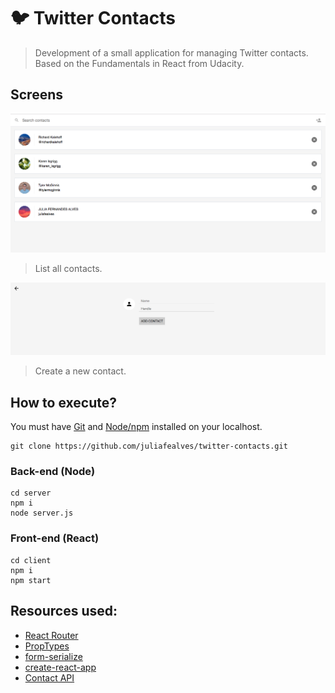 # :bird: Twitter Contacts
> Development of a small application for managing Twitter contacts. Based on the Fundamentals in React from Udacity.

## Screens

![Screen List Contacts](screen_list.png)
> List all contacts.

![Screen Create Contacts](screen_create.png)
> Create a new contact.

## How to execute?

You must have [Git](https://git-scm.com/book/en/v2/Getting-Started-Installing-Git) and [Node/npm](https://nodejs.org/en/download/) installed on your localhost.

```
git clone https://github.com/juliafealves/twitter-contacts.git
```

### Back-end (Node)

```shell
cd server
npm i
node server.js
```

### Front-end (React)

```shell
cd client
npm i
npm start
```

## Resources used:

- [React Router](https://reacttraining.com/react-router/)
- [PropTypes](https://www.npmjs.com/package/prop-types)
- [form-serialize](https://www.npmjs.com/package/form-serialize)
- [create-react-app](https://facebook.github.io/create-react-app/)
- [Contact API](https://github.com/udacity/reactnd-contacts-server2)
